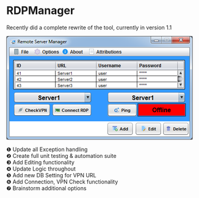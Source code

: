 # RDPManager

Recently did a complete rewrite of the tool, currently in version 1.1 </br>

![Beta GUI](RDP_Version1.1.png)



❶ Update all Exception handling </br>
❷ Create full unit testing & automation suite </br>
❸ Add Editing functionality </br>
❹ Update Logic throughout </br>
❺ Add new DB Setting for VPN URL </br>
❻ Add Connection, VPN Check functionality </br>
❼ Brainstorm additional options </br>
